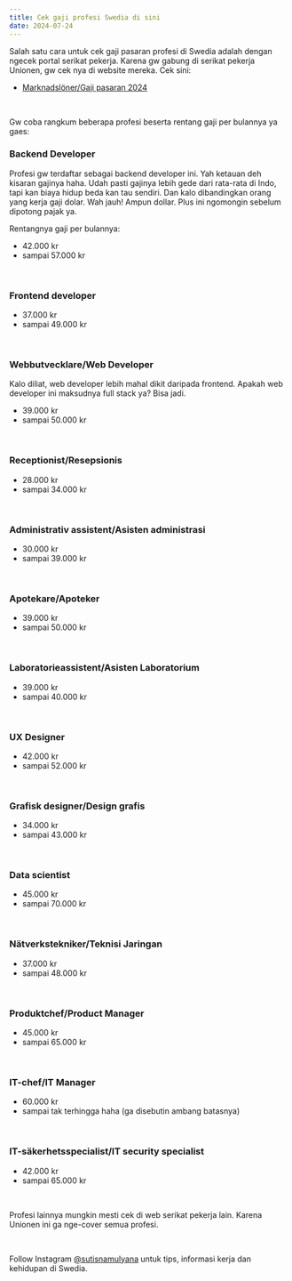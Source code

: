 ```yaml
---
title: Cek gaji profesi Swedia di sini
date: 2024-07-24
---
```

Salah satu cara untuk cek gaji pasaran profesi di Swedia adalah dengan ngecek portal serikat pekerja. Karena gw gabung di serikat pekerja Unionen, gw cek nya di website mereka. Cek sini:
- [Marknadslöner/Gaji pasaran 2024](https://www.unionen.se/rad-och-stod/om-lon/marknadsloner)

&nbsp;

Gw coba rangkum beberapa profesi beserta rentang gaji per bulannya ya gaes:

### Backend Developer

Profesi gw terdaftar sebagai backend developer ini. Yah ketauan deh kisaran gajinya haha. Udah pasti gajinya lebih gede dari rata-rata di Indo, tapi kan biaya hidup beda kan tau sendiri. Dan kalo dibandingkan orang yang kerja gaji dolar. Wah jauh! Ampun dollar. Plus ini ngomongin sebelum dipotong pajak ya.

Rentangnya gaji per bulannya:
- 42.000 kr
- sampai 57.000 kr

&nbsp;

### Frontend developer
- 37.000 kr
- sampai 49.000 kr

&nbsp;

### Webbutvecklare/Web Developer
Kalo diliat, web developer lebih mahal dikit daripada frontend. Apakah web developer ini maksudnya full stack ya? Bisa jadi.
- 39.000 kr
- sampai 50.000 kr

&nbsp;

### Receptionist/Resepsionis
- 28.000 kr
- sampai 34.000 kr

&nbsp;

### Administrativ assistent/Asisten administrasi
- 30.000 kr
- sampai 39.000 kr

&nbsp;

### Apotekare/Apoteker
- 39.000 kr
- sampai 50.000 kr

&nbsp;

### Laboratorieassistent/Asisten Laboratorium
- 39.000 kr
- sampai 40.000 kr

&nbsp;

### UX Designer
- 42.000 kr
- sampai 52.000 kr

&nbsp;

### Grafisk designer/Design grafis
- 34.000 kr
- sampai 43.000 kr

&nbsp;

### Data scientist
- 45.000 kr
- sampai 70.000 kr

&nbsp;

### Nätverkstekniker/Teknisi Jaringan
- 37.000 kr
- sampai 48.000 kr

&nbsp;

### Produktchef/Product Manager
- 45.000 kr
- sampai 65.000 kr

&nbsp;

### IT-chef/IT Manager
- 60.000 kr
- sampai tak terhingga haha (ga disebutin ambang batasnya)

&nbsp;

### IT-säkerhetsspecialist/IT security specialist
- 42.000 kr
- sampai 65.000 kr

&nbsp;

Profesi lainnya mungkin mesti cek di web serikat pekerja lain. Karena Unionen ini ga nge-cover semua profesi.

&nbsp;

Follow Instagram [@sutisnamulyana](https://www.instagram.com/sutisnamulyana/) untuk tips, informasi kerja dan kehidupan di Swedia.